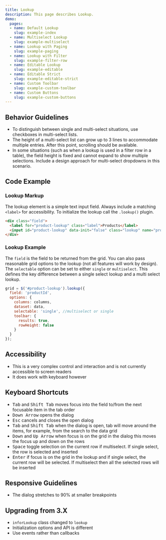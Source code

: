 ```yaml
---
title: Lookup
description: This page describes Lookup.
demo:
  pages:
  - name: Default Lookup
    slug: example-index
  - name: Multiselect Lookup
    slug: example-multiselect
  - name: Lookup with Paging
    slug: example-paging
  - name: Lookup with Filter
    slug: example-filter-row
  - name: Editable Lookup
    slug: example-editable
  - name: Editable Strict
    slug: example-editable-strict
  - name: Custom Toolbar
    slug: example-custom-toolbar
  - name: Custom Buttons
    slug: example-custom-buttons
---
```


## Behavior Guidelines

-   To distinguish between single and multi-select situations, use checkboxes in multi-select lists.
-   The height of a multi-select list can grow up to 3 lines to accommodate multiple entries. After this point, scrolling should be available.
-   In some situations (such as when a lookup is used in a filter row in a table), the field height is fixed and cannot expand to show multiple selections. Include a design approach for multi-select dropdowns in this scenario.

## Code Example

### Lookup Markup

The lookup element is a simple text input field. Always include a matching `<label>` for accessibility. To initialize the lookup call the `.lookup()` plugin.

```html
<div class="field">
  <label for="product-lookup" class="label">Products</label>
  <input id="product-lookup" data-init="false" class="lookup" name="product-lookup" type="text">
</div>
```

### Lookup Example

The `field` is the field to be returned from the grid. You can also pass reasonable grid options to the lookup (not all features will work by design). The `selectable` option can be set to either `single` or `multiselect`. This defines the key difference between a single select lookup and a multi select lookup.

```javascript
grid = $('#product-lookup').lookup({
  field: 'productId',
  options: {
    columns: columns,
    dataset: data,
    selectable: 'single', //multiselect or single
    toolbar: {
      results: true,
      rowHeight: false
    }
  }
});
```

## Accessibility

-   This is a very complex control and interaction and is not currently accessible to screen readers
-   It does work with keyboard however

## Keyboard Shortcuts

-   <kbd>Tab</kbd> and <kbd>Shift Tab</kbd> moves focus into the field to/from the next focusable item in the tab order
-   <kbd>Down Arrow</kbd> opens the dialog
-   <kbd>Esc</kbd> cancels and closes the open dialog
-   <kbd>Tab</kbd> and <kbd>Shift Tab</kbd> when the dialog is open, tab will move around the items, for example, from the search to the data grid
-   <kbd>Down</kbd> and <kbd>Up Arrow</kbd> when focus is on the grid in the dialog this moves the focus up and down on the rows
-   <kbd>Space</kbd> toggle selection on the current row if multiselect. If single select, the row is selected and inserted
-   <kbd>Enter</kbd> if focus is on the grid in the lookup and if single select, the current row will be selected. If multiselect then all the selected rows will be inserted

## Responsive Guidelines

-   The dialog stretches to 90% at smaller breakpoints

## Upgrading from 3.X

-   `inforLookup` class changed to `lookup`
-   Initialization options and API is different
-   Use events rather than callbacks
